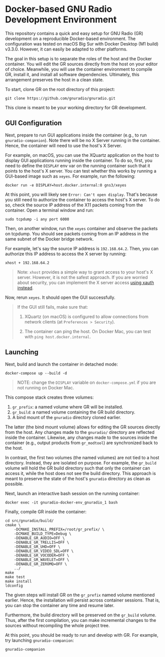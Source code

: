 # Docker-based GNU Radio Development Environment

This repository contains a quick and easy setup for GNU Radio (GR) development
on a reproducible Docker-based environment. The configuration was tested on
macOS Big Sur with Docker Desktop (M1 build) v3.3.0. However, it can easily be
adapted to other platforms.

The goal in this setup is to separate the roles of the host and the Docker
container. You will edit the GR sources directly from the host on your editor of
choice. Meanwhile, you will use the container environment to compile GR, install
it, and install all software dependencies. Ultimately, this arrangement
preserves the host in a clean state.

To start, clone GR on the root directory of this project:

```
git clone https://github.com/gnuradio/gnuradio.git
```

This clone is meant to be your working directory for GR development.

## GUI Configuration

Next, prepare to run GUI applications inside the container (e.g., to run
`gnuradio-companion`). Note there will be no X Server running in the
container. Hence, the container will need to use the host's X Server.

For example, on macOS, you can use the XQuartz application on the host to
display GUI applications running inside the container. To do so, first, you need
to define the `DISPLAY` env var on the running container such that it points to
the host's X server. You can test whether this works by running a GUI-based
image such as `xeyes`. For example, run the following:

```
docker run -e DISPLAY=host.docker.internal:0 gns3/xeyes
```

At this point, you will likely see `Error: Can't open display`. That's because
you still need to authorize the container to access the host's X server. To do
so, check the source IP address of the X11 packets coming from the
container. Open a terminal window and run:

```
sudo tcpdump -i any port 6000
```

Then, on another window, run the `xeyes` container and observe the packets on
tcpdump. You should see packets coming from an IP address in the same subnet of
the Docker bridge network.

For example, let's say the source IP address is `192.168.64.2`. Then, you can
authorize this IP address to access the X server by running:

```
xhost + 192.168.64.2
```

> Note: `xhost` provides a simple way to grant access to your host's X
> server. However, it is not the safest approach. If you are worried about
> security, you can implement the X server access [using xauth
> instead](http://wiki.ros.org/docker/Tutorials/GUI).

Now, rerun `xeyes`. It should open the GUI successfully.

> If the GUI still fails, make sure that:
>
> 1. XQuartz (on macOS) is configured to allow connections from network clients
>    (at `Preferences > Security`).
>
> 2. The container can ping the host. On Docker Mac, you can test with `ping
>    host.docker.internal`.

## Launching

Next, build and launch the container in detached mode:

```
docker-compose up --build -d
```

> NOTE: change the `DISPLAY` variable on `docker-compose.yml` if you are not
> running on Docker Mac.

This compose stack creates three volumes:

1. `gr_prefix`: a named volume where GR will be installed.
2. `gr_build`: a named volume containing the GR build directory.
3. A bind mount of the `gnuradio` directory cloned earlier.

The latter (the bind mount volume) allows for editing the GR sources directly
from the host. Any changes made to the `gnuradio/` directory are reflected
inside the container. Likewise, any changes made to the sources inside the
container (e.g., output products from `gr_modtool`) are synchronized back to
the host.

In contrast, the first two volumes (the named volumes) are not tied to a host
directory. Instead, they are isolated on purpose. For example, the `gr_build`
volume will hold the GR build directory such that only the container can access
it, while the host does not see the build directory. This approach is meant to
preserve the state of the host's `gnuradio` directory as clean as possible.

Next, launch an interactive bash session on the running container:

```
docker exec -it gnuradio-docker-env_gnuradio_1 bash
```

Finally, compile GR inside the container:

```
cd src/gnuradio/build/
cmake \
	-DCMAKE_INSTALL_PREFIX=/root/gr_prefix/ \
	-DCMAKE_BUILD_TYPE=Debug \
	-DENABLE_GR_AUDIO=OFF \
	-DENABLE_GR_TRELLIS=OFF \
	-DENABLE_GR_UHD=OFF \
	-DENABLE_GR_VIDEO_SDL=OFF \
	-DENABLE_GR_VOCODER=OFF \
	-DENABLE_GR_WAVELET=OFF \
	-DENABLE_GR_ZEROMQ=OFF \
	../
make
make test
make install
ldconfig
```

The given steps will install GR on the `gr_prefix` named volume mentioned
earlier. Hence, the installation will persist across container sessions. That
is, you can stop the container any time and resume later.

Furthermore, the build directory will be preserved on the `gr_build`
volume. Thus, after the first compilation, you can make incremental changes to
the sources without recompiling the whole project tree.

At this point, you should be ready to run and develop with GR. For example, try
launching `gnuradio-companion`:

```
gnuradio-companion
```
